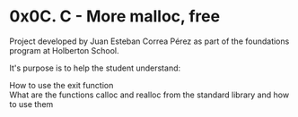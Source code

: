 # 0x0C. C - More malloc, free

Project developed by Juan Esteban Correa Pérez as part of the foundations program at Holberton School.

It's purpose is to help the student understand:

How to use the exit function<br />
What are the functions calloc and realloc from the standard library and how to use them<br />